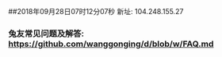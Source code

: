##2018年09月28日07时12分07秒 新址: 104.248.155.27
### 兔友常见问题及解答: https://github.com/wanggonging/d/blob/w/FAQ.md
